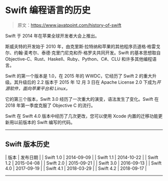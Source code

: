 # Swift 编程语言的历史

> 原文：<https://www.javatpoint.com/history-of-swift>

Swift 于 2014 年在苹果全球开发者大会上推出。

斯威夫特的开发始于 2010 年，由克里斯·拉特纳和苹果的其他程序员道格·格雷戈尔、约翰·麦考尔、泰德·克里门尼克和乔·格罗夫共同开发。Swift 的基本思想取自 Objective-C、Rust、Haskell、Ruby、Python、C#、CLU 和许多其他编程语言。

Swift 的第一个版本是 1.0，在 2015 年的 WWDC，它经历了 Swift 2 的重大升级。其升级后的 2.2 版本于 2015 年 12 月 3 日在 Apache License 2.0 下成为*开源软件，面向苹果平台和 Linux。*

它的第三个版本，Swift 3.0 经历了一次重大的演变，语法发生了变化。Swift 在 2018 年第一季度克服了 Objective C 的流行。

Swift 在 Swift 4.0 版本中经历了几次更改，您可以使用 Xcode 内置的迁移功能更新用以前版本的 Swift 编写的代码。

* * *

## Swift 版本历史

| 版本 | 发布日期 |
| Swift 1.0 | 2014-09-09 |
| Swift 1.1 | 2014-10-22 |
| Swift 1.2 | 2015-04-08 |
| Swift 2.0 | 2015-09-21 |
| Swift 3.0 | 2016-09-13 |
| Swift 4.0 | 2017-09-19 |
| Swift 4.1 | 2018-03-29 |
| Swift 4.2 | 2018-09-17 |

* * *